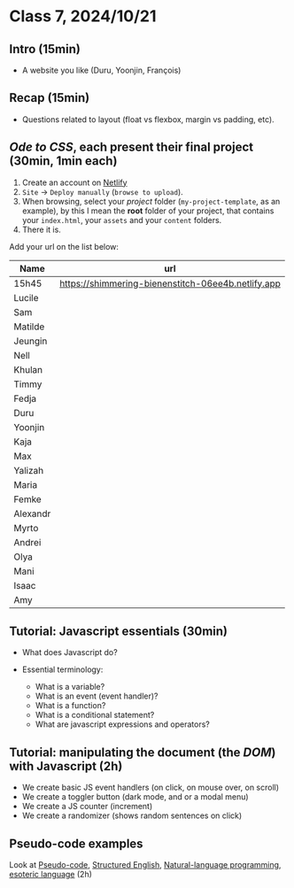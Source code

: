 # Class 7, 2024/10/21

## Intro (15min)

- A website you like (Duru, Yoonjin, François)

## Recap (15min)

- Questions related to layout (float vs flexbox, margin vs padding, etc).

## *Ode to CSS*, each present their final project (30min, 1min each)

1) Create an account on [Netlify](https://app.netlify.com)
2) `Site` -> `Deploy manually` (`browse to upload`).
3) When browsing, select your *project* folder (`my-project-template`, as an example), by this I mean the **root** folder of your project, that contains your `index.html`, your `assets` and your `content` folders.
4) There it is.

Add your url on the list below:

| Name | url |
| -- | -------------- |
| 15h45 | https://shimmering-bienenstitch-06ee4b.netlify.app |
| Lucile | |
| Sam | |
| Matilde | |
| Jeungin | |
| Nell | |
| Khulan | |
| Timmy | |
| Fedja | |
| Duru | |
| Yoonjin | |
| Kaja | |
| Max | |
| Yalizah | |
| Maria | |
| Femke | |
| Alexandr | |
| Myrto | |
| Andrei | |
| Olya | |
| Mani | |
| Isaac | |
| Amy | |

## Tutorial: Javascript essentials (30min)

- What does Javascript do?
  
- Essential terminology:
  - What is a variable?
  - What is an event (event handler)?
  - What is a function?
  - What is a conditional statement?
  - What are javascript expressions and operators?

## Tutorial: manipulating the document (the *DOM*) with Javascript (2h)

- We create basic JS event handlers (on click, on mouse over, on scroll)
- We create a toggler button (dark mode, and or a modal menu)
- We create a JS counter (increment)
- We create a randomizer (shows random sentences on click)

## Pseudo-code examples

Look at [Pseudo-code](https://en.wikipedia.org/wiki/Pseudocode), [Structured English](https://en.wikipedia.org/wiki/Structured_English), [Natural-language programming](https://en.wikipedia.org/wiki/Natural-language_programming), [esoteric language](https://en.wikipedia.org/wiki/Esoteric_programming_language) (2h)
